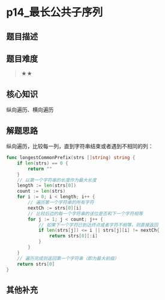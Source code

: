 # p14_最长公共子序列
## 题目描述

## 题目难度
> ★★
## 核心知识
纵向遍历、横向遍历

## 解题思路

纵向遍历，比较每一列，直到字符串结束或者遇到不相同的列：

```go
func longestCommonPrefix(strs []string) string {
    if len(strs) == 0 {
        return ""
    }
    // 以第一个字符串的长度作为最大长度
    length := len(strs[0])
    count := len(strs)
    for i := 0; i < length; i++ {
        // 遍历第一个字符串的所有字符
        nextCh := strs[0][i]
        // 比较后边的每一个字符串的该位是否和下一个字符相等
        for j := 1; j < count; j++ {
            // 如果下一个字符已到达终点或者字符不相等，则直接返回
            if len(strs[j]) <= i || strs[j][i] != nextCh{
                return strs[0][:i]
            }
        }
    }
    // 遍历完成则返回第一个字符串（即为最大前缀）
    return strs[0]
}


```

## 其他补充
